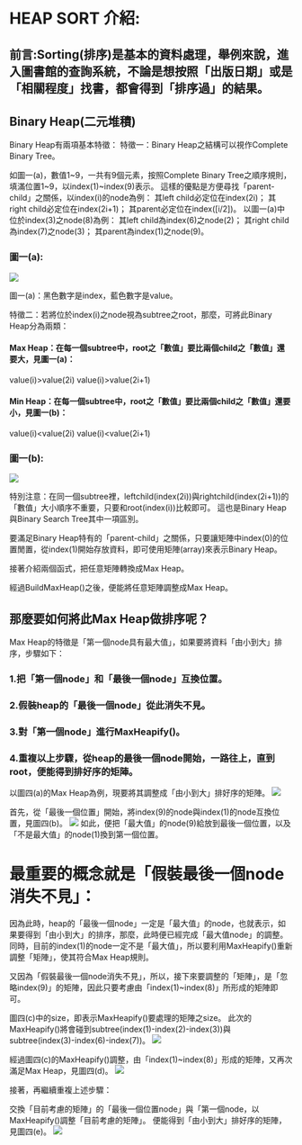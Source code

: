 # HEAP SORT 介紹:
## 前言:Sorting(排序)是基本的資料處理，舉例來說，進入圖書館的查詢系統，不論是想按照「出版日期」或是「相關程度」找書，都會得到「排序過」的結果。
## Binary Heap(二元堆積)

Binary Heap有兩項基本特徵：
特徵一：Binary Heap之結構可以視作Complete Binary Tree。

如圖一(a)，數值1~9，一共有9個元素，按照Complete Binary Tree之順序規則，填滿位置1~9，以index(1)~index(9)表示。
這樣的優點是方便尋找「parent-child」之關係，以index(i)的node為例：
其left child必定位在index(2i)；
其right child必定位在index(2i+1)；
其parent必定位在index([i/2])。
以圖一(a)中位於index(3)之node(8)為例：
其left child為index(6)之node(2)；
其right child為index(7)之node(3)；
其parent為index(1)之node(9)。
### 圖一(a):
![](https://github.com/Teresakao0421/teresa/blob/master/heap%20sort/圖片/圖1(a).png)

圖一(a)：黑色數字是index，藍色數字是value。

特徵二：若將位於index(i)之node視為subtree之root，那麼，可將此Binary Heap分為兩類：

#### Max Heap：在每一個subtree中，root之「數值」要比兩個child之「數值」還要大，見圖一(a)：

value(i)>value(2i)
value(i)>value(2i+1)

#### Min Heap：在每一個subtree中，root之「數值」要比兩個child之「數值」還要小，見圖一(b)：

value(i)<value(2i)
value(i)<value(2i+1)

### 圖一(b):
![](https://github.com/Teresakao0421/teresa/blob/master/heap%20sort/圖片/圖1(b).png)

特別注意：在同一個subtree裡，leftchild(index(2i))與rightchild(index(2i+1))的「數值」大小順序不重要，只要和root(index(i))比較即可。
這也是Binary Heap與Binary Search Tree其中一項區別。

要滿足Binary Heap特有的「parent-child」之關係，只要讓矩陣中index(0)的位置閒置，從index(1)開始存放資料，即可使用矩陣(array)來表示Binary Heap。

接著介紹兩個函式，把任意矩陣轉換成Max Heap。

經過BuildMaxHeap()之後，便能將任意矩陣調整成Max Heap。

## 那麼要如何將此Max Heap做排序呢？

Max Heap的特徵是「第一個node具有最大值」，如果要將資料「由小到大」排序，步驟如下：

### 1.把「第一個node」和「最後一個node」互換位置。
### 2.假裝heap的「最後一個node」從此消失不見。
### 3.對「第一個node」進行MaxHeapify()。
### 4.重複以上步驟，從heap的最後一個node開始，一路往上，直到root，便能得到排好序的矩陣。

以圖四(a)的Max Heap為例，現要將其調整成「由小到大」排好序的矩陣。
![](https://github.com/Teresakao0421/teresa/blob/master/heap%20sort/圖片/圖四.png)

首先，從「最後一個位置」開始，將index(9)的node與index(1)的node互換位置，見圖四(b)。
![](https://github.com/Teresakao0421/teresa/blob/master/heap%20sort/圖片/圖四Ｂ.png)
如此，便把「最大值」的node(9)給放到最後一個位置，以及「不是最大值」的node(1)換到第一個位置。

# 最重要的概念就是「假裝最後一個node消失不見」：

因為此時，heap的「最後一個node」一定是「最大值」的node，也就表示，如果要得到「由小到大」的排序，那麼，此時便已經完成「最大值node」的調整。
同時，目前的index(1)的node一定不是「最大值」，所以要利用MaxHeapify()重新調整「矩陣」，使其符合Max Heap規則。

又因為「假裝最後一個node消失不見」，所以，接下來要調整的「矩陣」，是「忽略index(9)」的矩陣，因此只要考慮由「index(1)~index(8)」所形成的矩陣即可。

圖四(c)中的size，即表示MaxHeapify()要處理的矩陣之size。
此次的MaxHeapify()將會碰到subtree(index(1)-index(2)-index(3))與subtree(index(3)-index(6)-index(7))。
![](https://github.com/Teresakao0421/teresa/blob/master/heap%20sort/圖片/圖四Ｃ.png)

經過圖四(c)的MaxHeapify()調整，由「index(1)~index(8)」形成的矩陣，又再次滿足Max Heap，見圖四(d)。
![](https://github.com/Teresakao0421/teresa/blob/master/heap%20sort/圖片/圖四Ｄ.png)

接著，再繼續重複上述步驟：

交換「目前考慮的矩陣」的「最後一個位置node」與「第一個node，以MaxHeapify()調整「目前考慮的矩陣」。
便能得到「由小到大」排好序的矩陣，見圖四(e)。
![](https://github.com/Teresakao0421/teresa/blob/master/heap%20sort/圖片/圖四Ｅ.png)
